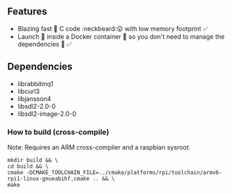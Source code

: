 ## Features
* Blazing fast :dizzy: C code :neckbeard::astonished: with low memory footprint :white_check_mark:
* Launch :rocket: inside a Docker container :whale: so you don't need to manage the dependencies :raised_hands: :white_check_mark:

## Dependencies
* librabbitmq1
* libcurl3
* libjansson4
* libsdl2-2.0-0
* libsdl2-image-2.0-0

### How to build (cross-compile)
Note: Requires an ARM cross-compiler and a raspbian sysroot.
```
mkdir build && \
cd build && \
cmake -DCMAKE_TOOLCHAIN_FILE=../cmake/platforms/rpi/toolchain/armv6-rpi1-linux-gnueabihf.cmake .. && \
make
```
